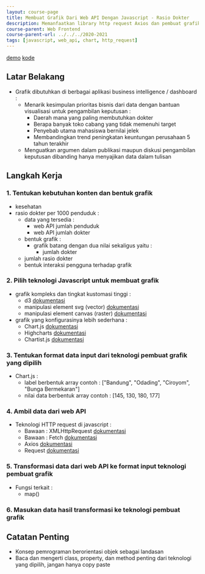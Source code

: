 ```yaml
---
layout: course-page
title: Membuat Grafik Dari Web API Dengan Javascript - Rasio Dokter
description: Memanfaatkan library http request Axios dan pembuat grafik Chart.js
course-parent: Web Frontend
course-parent-url: ../../../2020-2021
tags: [javascript, web_api, chart, http_request]
---
```


[demo](https://mechaid.github.io/course-materials/praktikum-web/2020-2021/contoh/json-api-ke-chart/) 
[kode](https://github.com/mechaid/course-materials/blob/master/praktikum-web/2020-2021/contoh/json-api-ke-chart/index.html) 

## Latar Belakang
  - Grafik dibutuhkan di berbagai aplikasi business intelligence / dashboard :
    - Menarik kesimpulan prioritas bisnis dari data dengan bantuan visualisasi untuk pengambilan keputusan :
      - Daerah mana yang paling membutuhkan dokter 
      - Berapa banyak toko cabang yang tidak memenuhi target
      - Penyebab utama mahasiswa bernilai jelek
      - Membandingkan trend peningkatan keuntungan perusahaan 5 tahun terakhir
    - Menguatkan argumen dalam publikasi maupun diskusi pengambilan keputusan dibanding hanya menyajikan data dalam tulisan

## Langkah Kerja
### 1. Tentukan kebutuhan konten dan bentuk grafik
  - kesehatan
  - rasio dokter per 1000 penduduk :
    - data yang tersedia :
      - web API jumlah penduduk
      - web API jumlah dokter
    - bentuk grafik :
      - grafik batang dengan dua nilai sekaligus yaitu :
        - jumlah dokter
	- jumlah rasio dokter
    - bentuk interaksi pengguna terhadap grafik

### 2. Pilih teknologi Javascript untuk membuat grafik
  - grafik kompleks dan tingkat kustomasi tinggi :
    - d3 [dokumentasi](https://github.com/d3/d3/wiki)
    - manipulasi element svg (vector) [dokumentasi](https://developer.mozilla.org/en-US/docs/Web/API/SVGElement) 
    - manipulasi element canvas (raster) [dokumentasi](https://developer.mozilla.org/en-US/docs/Web/API/Canvas_API)
  - grafik yang konfigurasinya lebih sederhana :
    - Chart.js [dokumentasi](https://www.chartjs.org/docs/latest/general/)
    - Highcharts [dokumentasi](https://www.highcharts.com/docs/)
    - Chartist.js [dokumentasi](http://gionkunz.github.io/chartist-js/api-documentation.html)

### 3. Tentukan format data input dari teknologi pembuat grafik yang dipilih
  - Chart.js :
    - label berbentuk array contoh : ["Bandung", "Odading", "Ciroyom", "Bunga Bermekaran"]
    - nilai data berbentuk array contoh : [145, 130, 180, 177]

### 4. Ambil data dari web API
  - Teknologi HTTP request di javascript :
    - Bawaan : XMLHttpRequest [dokumentasi](https://developer.mozilla.org/en-US/docs/Web/API/XMLHttpRequest)
    - Bawaan : Fetch [dokumentasi](https://developer.mozilla.org/en-US/docs/Web/API/Fetch_API)
    - Axios [dokumentasi](https://github.com/axios/axios#axios-api)
    - Request [dokumentasi](https://github.com/request/request)

### 5. Transformasi data dari web API ke format input teknologi pembuat grafik
  - Fungsi terkait :
    - map()

### 6. Masukan data hasil transformasi ke teknologi pembuat grafik

## Catatan Penting
  - Konsep pemrograman berorientasi objek sebagai landasan
  - Baca dan mengerti class, property, dan method penting dari teknologi yang dipilih, jangan hanya copy paste

